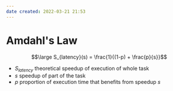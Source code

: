 ```yaml
---
date created: 2022-03-21 21:53
---
```


# Amdahl's Law

$$\large S_{latency}(s) = \frac{1}{(1-p) + \frac{p}{s}}$$

- $S_{latency}$ theoretical speedup of execution of whole task
- $s$ speedup of part of the task
- $p$ proportion of execution time that benefits from speedup $s$